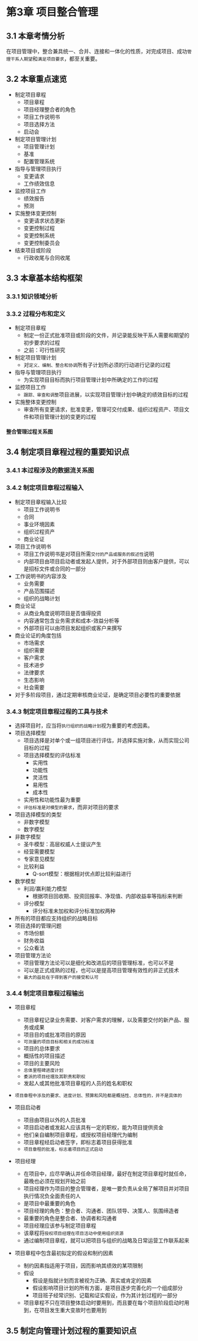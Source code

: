 
# 第3章 项目整合管理

## 3.1 本章考情分析

在项目管理中，整合兼具统一、合并、连接和一体化的性质，对完成项目、成功`管理干系人期望`和`满足项目要求`，都至关重要。

## 3.2 本章重点速览

* 制定项目章程
  * 项目章程
  * 项目经理整合者的角色
  * 项目工作说明书
  * 项目选择方法
  * 启动会
* 制定项目管理计划
  * 项目管理计划
  * 基准
  * 配置管理系统
* 指导与管理项目执行
  * 变更请求
  * 工作绩效信息
* 监控项目工作
  * 绩效报告
  * 预测
* 实施整体变更控制
  * 变更请求状态更新
  * 变更控制过程
  * 变更控制系统
  * 变更控制委员会
* 结束项目或阶段
  * 行政收尾与合同收尾

## 3.3 本章基本结构框架

### 3.3.1 知识领域分析

### 3.3.2 过程分布和定义

* 制定项目章程
  * 制定一份正式批准项目或阶段的文件，并记录能反映干系人需要和期望的初步要求的过程
  * 之前：可行性研究
* 制定项目管理计划
  * 对`定义、编制、整合和协调`所有子计划所必须的行动进行记录的过程
* 指导与管理项目执行
  * 为实现项目目标而执行项目管理计划中所确定的工作的过程
* 监控项目工作
  * `跟踪、审查和调整`项目进展，以实现项目管理计划中确定的绩效目标的过程
* 实施整体变更控制
  * 审查所有变更请求，批准变更，管理可交付成果、组织过程资产、项目文件和项目管理计划的变更的过程

#### 整合管理过程关系图

## 3.4 制定项目章程过程的重要知识点

### 3.4.1 本过程涉及的数据流关系图

### 3.4.2 制定项目章程过程输入

* 制定项目章程输入比较
  * 项目工作说明书
  * 合同
  * 事业环境因素
  * 组织过程资产
  * 商业论证
* 项目工作说明书
  * 项目工作说明书是对项目所需`交付的产品或服务的叙述性`说明
  * 内部项目由项目启动者或发起人提供，对于外部项目则由客户提供，可以是招标文件或合同的一部分
* 工作说明书的内容涉及
  * 业务需要
  * 产品范围描述
  * 组织的战略计划
* 商业论证
  * 从商业角度说明项目是否值得投资
  * 内容通常包含业务需求和成本-效益分析等
  * 外部项目可以由项目发起组织或客户来撰写
* 商业论证的角度包括
  * 市场需求
  * 组织需要
  * 客户需求
  * 技术进步
  * 法律要求
  * 生态影响
  * 社会需要
* 对于多阶段项目，通过定期审核商业论证，是确定项目必要性的重要依据

### 3.4.3 制定项目章程过程的工具与技术

* 选择项目时，应当将`执行组织的战略计划`视为重要的考虑因素。
* 项目选择模型
  * 项目选择是对单个或一组项目进行评估，并选择实施对象，从而实现公司目标的过程
  * 项目选择模型的评估标准
    * 实用性
    * 功能性
    * 灵活性
    * 易用性
    * 成本性
  * 实用性和功能性最为重要
  * `评估标准是对模型的要求`，而非对项目的要求
* 项目选择模型的类型
  * 非数字模型
  * 数字模型
* 非数字模型
  * 圣牛模型：高层权威人士提议产生
  * 经营需要模型
  * 专家意见模型
  * 比较利益
    * Q-sort模型：根据相对优点即比较利益进行
* 数学模型
  * 利润/赢利能力模型
    * 根据项目回收期、投资回报率、净现值、内部收益率等指标来判断
  * 评分模型
    * 评分标准未加权和评分标准加权两种
* 所有的项目都应支持组织的战略目标
* 项目选择的管理问题
  * 市场份额
  * 财务收益
  * 公众看法
* 项目管理方法论
  * 项目管理方法论可以是细化和改进后的项目管理标准，也可以不是
  * 可以是正式成熟的过程，也可以是提高项目管理有效性的非正式技术
  * `最大的益处在于得到客户的接受和认可` 

### 3.4.4 制定项目章程过程输出

* 项目章程
  * 项目章程记录业务需要、对客户需求的理解，以及需要交付的新产品、服务或成果
  * 项目目的或批准项目的原因
  * `可测量的项目目标和相关的成功标准`
  * 项目的总体要求
  * 概括性的项目描述
  * 项目的主要风险
  * `总体里程碑进度计划`
  * `委派的项目经理及其职责和职权`
  * 发起人或其他批准项目章程的人员的姓名和职权

* `项目章程中涉及的要求、进度计划、预算和风险都是概括性、总体性的，并不是具体的`

* 项目启动者
  * 项目由项目以外的人员批准
  * 项目启动者或发起人应该具有一定的职权，能为项目提供资金
  * 他们亲自编制项目章程，或授权项目经理代为编制
  * 项目章程经启动者签字，即标志着项目获得批准
  * `项目章程的批准，标志着项目的正式启动`
* 项目经理
  * 在项目中，应尽早确认并任命项目经理，最好在制定项目章程时就任命，最晚也必须在规划开始之前
  * 项目经理作为项目的整合管理者，是唯一要负责从全局了解项目并对项目执行情况负全面责任的人
  * 是项目中最重要的角色
  * 项目经理的角色：整合者、沟通者、团队领导、决策人、氛围缔造者
  * 最重要的角色是整合者、协调者和沟通者
  * 项目经理应该参与制定项目章程
  * 该章程将`授权项目经理在项目活动中使用组织资源`
  * 通过编制项目章程，就可以把项目与组织的战略及日常运营工作联系起来
* 项目章程中包含最初拟定的假设和制约因素
  * 制约因素指适用于项目，因而影响其绩效的某项限制
  * 假设
    * 假设是指就计划而言被视为正确、真实或肯定的因素
    * 假设影响项目计划的所有方面，是项目逐步完善化的一个组成部分
    * 项目班子经常识别、记载和证实假设，作为其计划过程的一部分
  * 项目章程不只在项目整体启动时要用到，而且要在每个项目阶段启动时用到，在项目发生重大变故时也要用到


## 3.5 制定向管理计划过程的重要知识点

